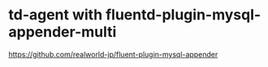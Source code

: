 # td-agent with fluentd-plugin-mysql-appender-multi

https://github.com/realworld-jp/fluent-plugin-mysql-appender


